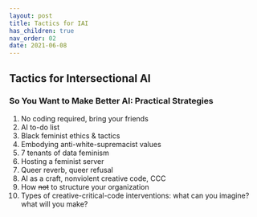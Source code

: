 ```yaml
---
layout: post
title: Tactics for IAI
has_children: true
nav_order: 02
date: 2021-06-08
---
```


## Tactics for Intersectional AI

### So You Want to Make Better AI: Practical Strategies

  1. No coding required, bring your friends
  2. AI to-do list
  3. Black feminist ethics & tactics
  4. Embodying anti-white-supremacist values
  5. 7 tenants of data feminism
  6. Hosting a feminist server
  7. Queer reverb, queer refusal
  8. AI as a craft, nonviolent creative code, CCC
  9. How ~~not~~ to structure your organization
  10. Types of creative-critical-code interventions: what can you imagine? what will you make?